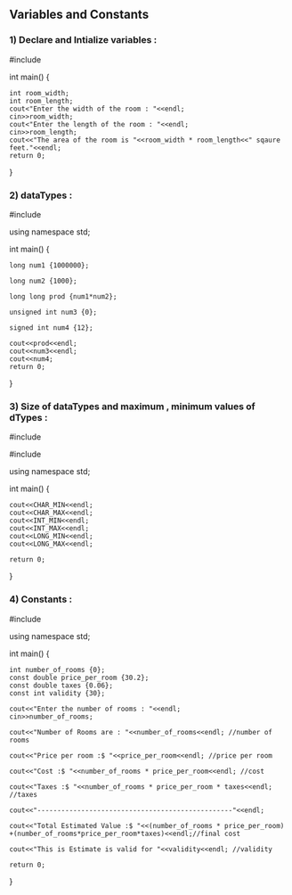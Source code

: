## **Variables and Constants**

### **1) Declare and Intialize variables** :

 #include <iostream>

int main() {
    
    int room_width;
    int room_length;
    cout<"Enter the width of the room : "<<endl;
    cin>>room_width;
    cout<"Enter the length of the room : "<<endl;
    cin>>room_length;
    cout<<"The area of the room is "<<room_width * room_length<<" sqaure feet."<<endl;
    return 0;

}
 
### **2) dataTypes** :
 
 #include <iostream>

using namespace std;

int main() {
 
    long num1 {1000000};
 
    long num2 {1000};

    long long prod {num1*num2};
 
    unsigned int num3 {0};
 
    signed int num4 {12};
    
    cout<<prod<<endl;
    cout<<num3<<endl;
    cout<<num4;
    return 0;
}  

### **3) Size of dataTypes and maximum , minimum values of dTypes** :
  
#include <iostream>
 
#include <climits>
 
using namespace std;

int main() {
 
    cout<<CHAR_MIN<<endl;
    cout<<CHAR_MAX<<endl;
    cout<<INT_MIN<<endl;
    cout<<INT_MAX<<endl;
    cout<<LONG_MIN<<endl;
    cout<<LONG_MAX<<endl;
 
    return 0;
}
 
### **4) Constants** :
 
#include <iostream>

using namespace std;

int main() {
    
    int number_of_rooms {0};
    const double price_per_room {30.2};
    const double taxes {0.06};
    const int validity {30};
    
    cout<<"Enter the number of rooms : "<<endl;
    cin>>number_of_rooms;
    
    cout<<"Number of Rooms are : "<<number_of_rooms<<endl; //number of rooms
    
    cout<<"Price per room :$ "<<price_per_room<<endl; //price per room
    
    cout<<"Cost :$ "<<number_of_rooms * price_per_room<<endl; //cost
    
    cout<<"Taxes :$ "<<number_of_rooms * price_per_room * taxes<<endl; //taxes
    
    cout<<"-------------------------------------------------"<<endl;
    
    cout<<"Total Estimated Value :$ "<<(number_of_rooms * price_per_room) +(number_of_rooms*price_per_room*taxes)<<endl;//final cost
    
    cout<<"This is Estimate is valid for "<<validity<<endl; //validity
    
    return 0;
}
